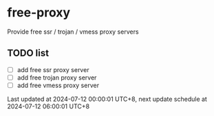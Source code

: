 
# free-proxy
Provide free ssr / trojan / vmess proxy servers


## TODO list
- [ ] add free ssr proxy server
- [ ] add free trojan proxy server
- [ ] add free vmess proxy server

Last updated at 2024-07-12 00:00:01 UTC+8, next update schedule at 2024-07-12 06:00:01 UTC+8

